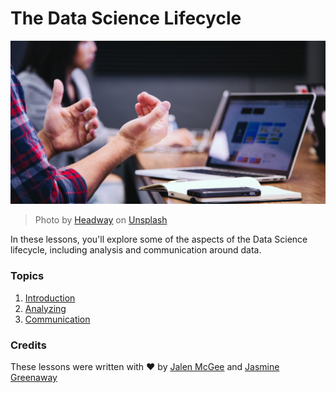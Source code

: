# The Data Science Lifecycle

![communication](images/communication.jpg)
> Photo by <a href="https://unsplash.com/@headwayio?utm_source=unsplash&utm_medium=referral&utm_content=creditCopyText">Headway</a> on <a href="https://unsplash.com/s/photos/communication?utm_source=unsplash&utm_medium=referral&utm_content=creditCopyText">Unsplash</a>
  
In these lessons, you'll explore some of the aspects of the Data Science lifecycle, including analysis and communication around data.

### Topics

1. [Introduction](14-Introduction/README.md)
2. [Analyzing](15-Analyzing/README.md)
3. [Communication](16-communication/README.md)

### Credits

These lessons were written with ❤️ by [Jalen McGee](https://twitter.com/JalenMCG) and [Jasmine Greenaway](https://twitter.com/paladique)
